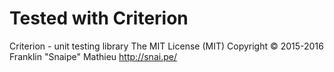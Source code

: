 # Tested with Criterion 

Criterion - unit testing library
The MIT License (MIT)
Copyright © 2015-2016 Franklin "Snaipe" Mathieu <http://snai.pe/>
